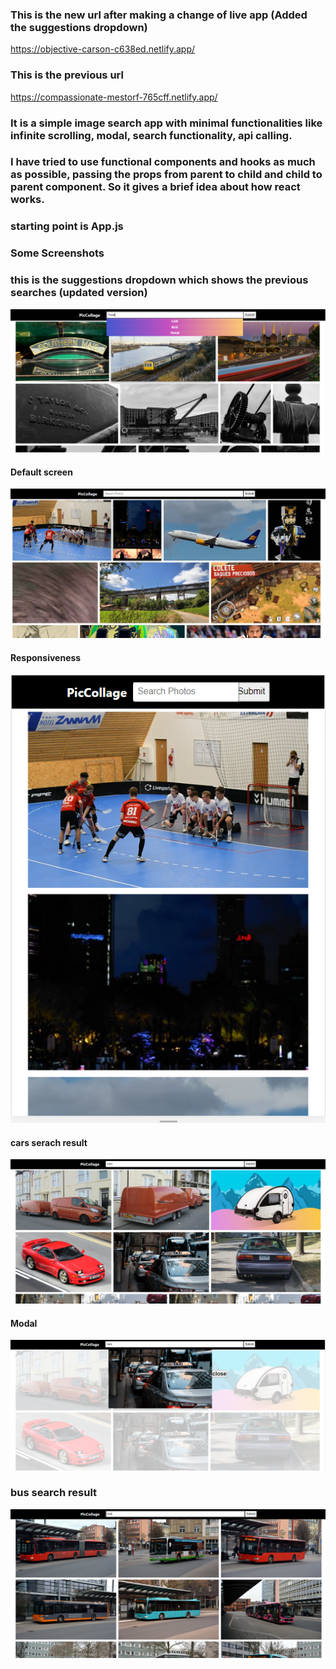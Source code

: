 ### This is the new url after making a change of live app (Added the suggestions dropdown)
https://objective-carson-c638ed.netlify.app/

### This is the previous url
https://compassionate-mestorf-765cff.netlify.app/

### It is a simple image search app with minimal functionalities like infinite scrolling, modal, search functionality, api calling.

### I have tried to use functional components and hooks as much as possible, passing the props from parent to child and child to parent component. So it gives a brief idea about how react works.
### starting point is App.js

### Some Screenshots

### this is the suggestions dropdown which shows the previous searches (updated version)
![](https://github.com/ShubhamSinghRajput21/classplus-drive/blob/master/src/assets/Capture6.PNG)

#### Default screen
![](https://github.com/ShubhamSinghRajput21/classplus-drive/blob/master/src/assets/Capture1.PNG)
#### Responsiveness


![](https://github.com/ShubhamSinghRajput21/classplus-drive/blob/master/src/assets/Capture2.PNG)

#### cars serach result
![](https://github.com/ShubhamSinghRajput21/classplus-drive/blob/master/src/assets/Capture3.PNG)

#### Modal
![](https://github.com/ShubhamSinghRajput21/classplus-drive/blob/master/src/assets/Capture4.PNG)

### bus search result
![](https://github.com/ShubhamSinghRajput21/classplus-drive/blob/master/src/assets/Capture5.PNG)



